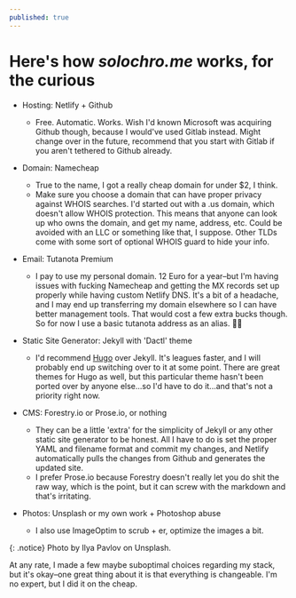 ```yaml
---
published: true
---
```

# Here's how *solochro.me* works, for the curious

- Hosting: Netlify + Github
  - Free. Automatic. Works. Wish I'd known Microsoft was acquiring Github though, because I would've used Gitlab instead. Might change over in the future, recommend that you start with Gitlab if you aren't tethered to Github already.
- Domain: Namecheap
  - True to the name, I got a really cheap domain for under $2, I think.
  - Make sure you choose a domain that can have proper privacy against WHOIS searches. I'd started out with a .us domain, which doesn't allow WHOIS protection. This means that anyone can look up who owns the domain, and get my name, address, etc. Could be avoided with an LLC or something like that, I suppose. Other TLDs come with some sort of optional WHOIS guard to hide your info.
- Email: Tutanota Premium
  - I pay to use my personal domain. 12 Euro for a year–but I'm having issues with fucking Namecheap and getting the MX records set up properly while having custom Netlify DNS. It's a bit of a headache, and I may end up transferring my domain elsewhere so I can have better management tools. That would cost a few extra bucks though. So for now I use a basic tutanota address as an alias. :woman_shrugging:
- Static Site Generator: Jekyll with 'Dactl' theme
  - I'd recommend [Hugo](gohugo.io) over Jekyll. It's leagues faster, and I will probably end up switching over to it at some point. There are great themes for Hugo as well, but this particular theme hasn't been ported over by anyone else...so I'd have to do it...and that's not a priority right now.
- CMS: Forestry.io or Prose.io, or nothing
  - They can be a little 'extra' for the simplicity of Jekyll or any other static site generator to be honest. All I have to do is set the proper YAML and filename format and commit my changes, and Netlify automatically pulls the changes from Github and generates the updated site.
  - I prefer Prose.io because Forestry doesn't really let you do shit the raw way, which is the point, but it can screw with the markdown and that's irritating.

- Photos: Unsplash or my own work + Photoshop abuse
  - I also use ImageOptim to scrub + er, optimize the images a bit.

{: .notice}
Photo by Ilya Pavlov on Unsplash.

At any rate, I made a few maybe suboptimal choices regarding my stack, but it's okay–one great thing about it is that everything is changeable. I'm no expert, but I did it on the cheap.

